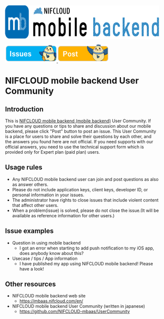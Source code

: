
<a href="https://mbaas.nifcloud.com/?utm_source=referral&utm_medium=community&utm_campaign=community"><img src="img/mbaas_nifcloud_logo_RGB03.png" alt="" width="700" height="110" border="0" /></a>

<a href="../../labels/en">
  <img src="img/ichirantokou_en.png" alt="list" height="60" border="0" />
</a>
<a href="../../issues/new">
  <img src="img/shinkitokou_en.png" alt="New issue" height="60" border="0" />
</a>
<br>

# NIFCLOUD mobile backend User Community

## Introduction

This is [NIFCLOUD mobile backend (mobile backend)]((https://mbaas.nifcloud.com/en/?utm_source=referral&utm_medium=community&utm_campaign=community)) User Community.
If you have any questions or tips to share and discussion about our mobile backend, please click "Post" button to post an issue.
This User Community is a place for users to share and solve their questions by each other, and the answers you found here are not official.
If you need supports with our official answers, you need to use the technical support form which is provided only for Expert plan (paid plan) users.

## Usage rules

* Any NIFCLOUD mobile backend user can join and post questions as also as answer others.
* Please do not include application keys, client keys, developer ID, or personal information in your issues.
* The administrator have rights to close issues that include violent content that affect  other users.
* When a problem(issue) is solved, please do not close the issue.(It will be available  as reference information for other users.)

## Issue examples

* Question in using mobile backend
    * I got an error when starting to add push notification to my iOS app, does anybody know about this?
* Usecase / tips / App information
    * I have published my app using NIFCLOUD mobile backend! Please have a look!

## Other resources

* NIFCLOUD mobile backend web site
    * https://mbaas.nifcloud.com/en/
* NIFCLOUD mobile backend User Community (written in japanese)
    * https://github.com/NIFCLOUD-mbaas/UserCommunity
